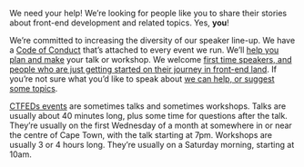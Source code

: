 We need your help! We’re looking for people like you to share their stories about front-end development and related topics. Yes, **you**!

We’re committed to increasing the diversity of our speaker line-up. We have a [Code of Conduct](http://ctfeds.org/code-of-conduct/) that’s attached to every event we run. We’ll [help you plan and make](#help) your talk or workshop. We welcome [first time speakers, and people who are just getting started on their journey in front-end land](#but-im-a-newbie). If you’re not sure what you’d like to speak about [we can help, or suggest some topics](#topics).

[CTFEDs events](http://www.meetup.com/ctfeds/) are sometimes talks and sometimes workshops. Talks are usually about 40 minutes long, plus some time for questions after the talk. They’re usually on the first Wednesday of a month at somewhere in or near the centre of Cape Town, with the talk starting at 7pm. Workshops are usually 3 or 4 hours long. They’re usually on a Saturday morning, starting at 10am.
